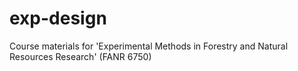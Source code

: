 # exp-design
Course materials for 'Experimental Methods in Forestry and Natural Resources Research' (FANR 6750)
